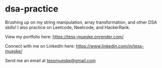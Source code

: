 # dsa-practice

Brushing up on my string manipulation, array transformation, and other DSA skills! I also practice on Leetcode, Neetcode, and HackerRank.

View my portfolio here: https://tess-mueske.onrender.com/

Connect with me on LinkedIn here: https://www.linkedin.com/in/tess-mueske/

Send me an email at tessmueske@gmail.com